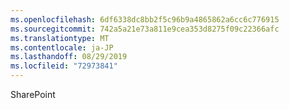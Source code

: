 ```yaml
---
ms.openlocfilehash: 6df6338dc8bb2f5c96b9a4865862a6cc6c776915
ms.sourcegitcommit: 742a5a21e73a811e9cea353d8275f09c22366afc
ms.translationtype: MT
ms.contentlocale: ja-JP
ms.lasthandoff: 08/29/2019
ms.locfileid: "72973841"
---
```

SharePoint
